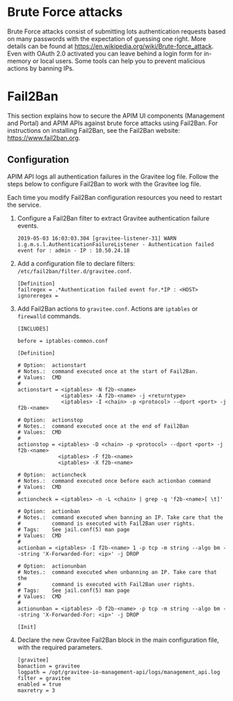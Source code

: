 # Brute Force attacks

Brute Force attacks consist of submitting lots authentication requests
based on many passwords with the expectation of guessing one right. More
details can be found at
<https://en.wikipedia.org/wiki/Brute-force_attack>. Even with OAuth 2.0
activated you can leave behind a login form for in-memory or local
users. Some tools can help you to prevent malicious actions by banning
IPs.

# Fail2Ban

This section explains how to secure the APIM UI components (Management
and Portal) and APIM APIs against brute force attacks using Fail2Ban.
For instructions on installing Fail2Ban, see the Fail2Ban website:
<https://www.fail2ban.org>.

## Configuration

APIM API logs all authentication failures in the Gravitee log file.
Follow the steps below to configure Fail2Ban to work with the Gravitee
log file.

Each time you modify Fail2Ban configuration resources you need to
restart the service.

1.  Configure a Fail2Ban filter to extract Gravitee authentication
    failure events.

        2019-05-03 16:03:03.304 [gravitee-listener-31] WARN  i.g.m.s.l.AuthenticationFailureListener - Authentication failed event for : admin - IP : 10.50.24.18

2.  Add a configuration file to declare filters:
    `/etc/fail2ban/filter.d/gravitee.conf`.

        [Definition]
        failregex = .*Authentication failed event for.*IP : <HOST>
        ignoreregex =

3.  Add Fail2Ban actions to `gravitee.conf`. Actions are `iptables` or
    `firewalld` commands.

        [INCLUDES]

        before = iptables-common.conf

        [Definition]

        # Option:  actionstart
        # Notes.:  command executed once at the start of Fail2Ban.
        # Values:  CMD
        #
        actionstart = <iptables> -N f2b-<name>
                      <iptables> -A f2b-<name> -j <returntype>
                      <iptables> -I <chain> -p <protocol> --dport <port> -j f2b-<name>

        # Option:  actionstop
        # Notes.:  command executed once at the end of Fail2Ban
        # Values:  CMD
        #
        actionstop = <iptables> -D <chain> -p <protocol> --dport <port> -j f2b-<name>
                     <iptables> -F f2b-<name>
                     <iptables> -X f2b-<name>

        # Option:  actioncheck
        # Notes.:  command executed once before each actionban command
        # Values:  CMD
        #
        actioncheck = <iptables> -n -L <chain> | grep -q 'f2b-<name>[ \t]'

        # Option:  actionban
        # Notes.:  command executed when banning an IP. Take care that the
        #          command is executed with Fail2Ban user rights.
        # Tags:    See jail.conf(5) man page
        # Values:  CMD
        #
        actionban = <iptables> -I f2b-<name> 1 -p tcp -m string --algo bm --string 'X-Forwarded-For: <ip>' -j DROP

        # Option:  actionunban
        # Notes.:  command executed when unbanning an IP. Take care that the
        #          command is executed with Fail2Ban user rights.
        # Tags:    See jail.conf(5) man page
        # Values:  CMD
        #
        actionunban = <iptables> -D f2b-<name> -p tcp -m string --algo bm --string 'X-Forwarded-For: <ip>' -j DROP

        [Init]

4.  Declare the new Gravitee Fail2Ban block in the main configuration
    file, with the required parameters.

        [gravitee]
        banaction = gravitee
        logpath = /opt/gravitee-io-management-api/logs/management_api.log
        filter = gravitee
        enabled = true
        maxretry = 3
